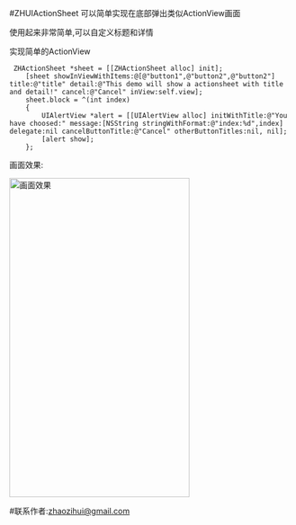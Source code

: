 #ZHUIActionSheet
可以简单实现在底部弹出类似ActionView画面 

使用起来非常简单,可以自定义标题和详情

实现简单的ActionView

```
 ZHActionSheet *sheet = [[ZHActionSheet alloc] init];
    [sheet showInViewWithItems:@[@"button1",@"button2",@"button2"] title:@"title" detail:@"This demo will show a actionsheet with title and detail!" cancel:@"Cancel" inView:self.view];
    sheet.block = ^(int index)
    {
        UIAlertView *alert = [[UIAlertView alloc] initWithTitle:@"You have choosed:" message:[NSString stringWithFormat:@"index:%d",index] delegate:nil cancelButtonTitle:@"Cancel" otherButtonTitles:nil, nil];
        [alert show];
    };
```

画面效果:

<img src="https://raw.githubusercontent.com/zhaozihui/ZHPickView/master/IMG_1205.PNG" width="320" height="568" alt="画面效果"/>



#联系作者:zhaozihui@gmail.com